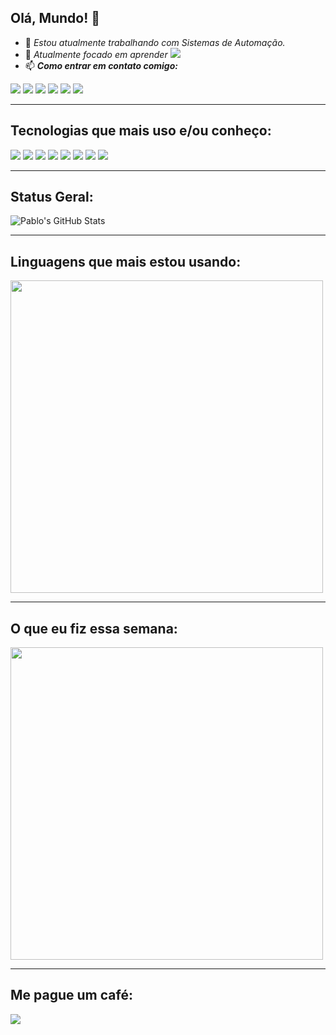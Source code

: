 Olá, Mundo! 👋
---
- 🔭 *Estou atualmente trabalhando com Sistemas de Automação.*
- 🌱 *Atualmente focado em aprender* [<img src="https://img.shields.io/badge/React_Native-20232A?style=for-the-badge&logo=react&logoColor=61DAFB" />](https://reactnative.dev)
- 📫 ***Como entrar em contato comigo:***

[<img src="https://img.shields.io/badge/linkedin-%230077B5.svg?&style=for-the-badge&logo=linkedin&logoColor=white" />](https://www.linkedin.com/in/opablosantos/) [<img src = "https://img.shields.io/badge/facebook-%231877F2.svg?&style=for-the-badge&logo=facebook&logoColor=white">](https://www.facebook.com/opablosantos) [<img src = "https://img.shields.io/badge/instagram-%23E4405F.svg?&style=for-the-badge&logo=instagram&logoColor=white">](https://www.instagram.com/opablosantos/) [<img src="https://img.shields.io/badge/WhatsApp-25D366?style=for-the-badge&logo=whatsapp&logoColor=white" />](https://wa.me/5513981198200) [<img src="https://img.shields.io/badge/Telegram-2CA5E0?style=for-the-badge&logo=telegram&logoColor=white" />](https://t.me/opablosantos) [<img src="https://img.shields.io/badge/twitter-%231DA1F2.svg?&style=for-the-badge&logo=twitter&logoColor=white" />](https://twitter.com/opablosantos7)
<!--- 👯 I’m looking to collaborate on ...
- 🤔 I’m looking for help with ...
- 💬 Ask me about ...
- 😄 Pronouns: ...
- ⚡ Fun fact: ... -->

---
## Tecnologias que mais uso e/ou conheço:
[<img src="https://img.shields.io/badge/JavaScript-F7DF1E?style=for-the-badge&logo=javascript&logoColor=black" />](https://www.javascript.com/) 
[<img src="https://img.shields.io/badge/TypeScript-007ACC?style=for-the-badge&logo=typescript&logoColor=white" />](https://www.typescriptlang.org/pt/) 
[<img src="https://img.shields.io/badge/React_Native-20232A?style=for-the-badge&logo=react&logoColor=61DAFB" />](https://reactnative.dev)
[<img src="https://img.shields.io/badge/PHP-777BB4?style=for-the-badge&logo=php&logoColor=white" />](https://www.php.net/) 
[<img src="https://img.shields.io/badge/Laravel-FF2D20?style=for-the-badge&logo=laravel&logoColor=white" />](https://laravel.com/) 
[<img src="https://img.shields.io/badge/Tailwind_CSS-38B2AC?style=for-the-badge&logo=tailwind-css&logoColor=white" />](https://tailwindcss.com/) 
[<img src="https://img.shields.io/badge/MySQL-00000F?style=for-the-badge&logo=mysql&logoColor=white" />](https://www.mysql.com/) 
[<img src="https://img.shields.io/badge/PostgreSQL-316192?style=for-the-badge&logo=postgresql&logoColor=white"/>](https://www.postgresql.org/)

---
## Status Geral:
<img alt="Pablo's GitHub Stats" src="https://github-readme-stats-opablosantos-projects.vercel.app/api?username=opablosantos&showicons=true&hideborder=true"/>

---
## Linguagens que mais estou usando:
<img width="500px" src="https://wakatime.com/share/@opablosantos/ce2eb2e3-0cdc-415d-aed2-b7cae52390cc.svg" />
<!--
[![Linguagens mais usadas](https://github-readme-stats-opablosantos-projects.vercel.app/api/top-langs/?username=opablosantos&layout=compact&hide_title=true&hide_border=true)](https://github.com/opablosantos/github-readme-stats)
-->

---
## O que eu fiz essa semana:
<img width="500px" src="https://wakatime.com/share/@opablosantos/64fa0632-84aa-413d-814e-83bde8543f23.svg" />
<!--
[![Status semanal](https://github-readme-stats-opablosantos-projects.vercel.app/api/wakatime?username=opablosantos&layout=compact&hide_title=true&hide_border=true)](https://github.com/opablosantos/github-readme-stats)
-->

---
## Me pague um café: 
[<img src="https://img.shields.io/badge/Buy_Me_A_Coffee-FFDD00?style=for-the-badge&logo=buy-me-a-coffee&logoColor=black" />](https://www.buymeacoffee.com/opablosantos)

<!--
[<img src="" />](https://)
https://natansl.medium.com/criando-um-readme-para-seu-perfil-no-github-6eb119218c4
https://github.com/anuraghazra/github-readme-stats
https://github.com/alexandresanlim/Badges4-README.md-Profile
https://www.markdownguide.org/basic-syntax/
-->
